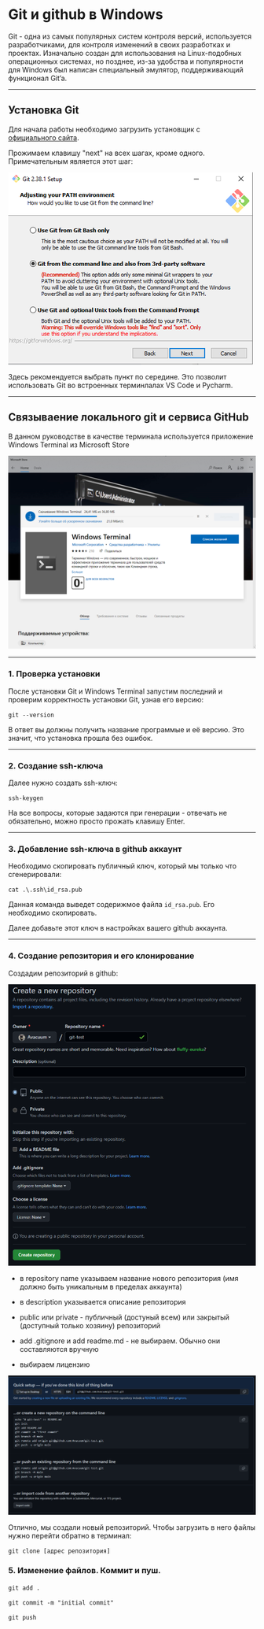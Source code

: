 
# Git и github в Windows

Git - одна из самых популярных систем контроля версий, используется разработчиками, для контроля изменений в своих разработках и проектах. Изначально создан для использования на Linux-подобных операционных системах, но позднее, из-за удобства и популярности для Windows был написан специальный эмулятор, поддерживающий функционал Git’a.

---

## Установка Git

Для начала работы необходимо загрузить установщик с [официального сайта](https://git-scm.com/downloads).

Прожимаем клавишу "next" на всех шагах, кроме одного. Примечательным является этот шаг:

![Image title](/assets/git/git_setup.png)

Здесь рекомендуется выбрать пункт по середине. Это позволит использовать Git во встроенных терминлалах VS Code и Pycharm.

---

## Связываение локального git и сервиса GitHub 

В данном руководстве в качестве терминала используется приложение Windows Terminal из Microsoft Store

![Image title](/assets/git/windows-terminal-ms-store.png)

---

### 1. Проверка установки

После установки Git и Windows Terminal запустим последний и проверим корректность установки Git, узнав его версию:

```text
git --version
```

В ответ вы должны получить название программые и её версию. Это значит, что установка прошла без ошибок.

---

### 2. Создание ssh-ключа

Далее нужно создать ssh-ключ:

```text
ssh-keygen
```

На все вопросы, которые задаются при генерации - отвечать не обязательно, можно просто прожать клавишу Enter.

---

### 3. Добавление ssh-ключа в github аккаунт

Необходимо скопировать публичный ключ, который мы только что сгенерировали:

```text 
cat .\.ssh\id_rsa.pub
```

Данная команда выведет содерижмое файла ```id_rsa.pub```. Его необходимо скопировать.

Далее добавьте этот ключ в настройках вашего github аккаунта.

---

### 4. Создание репозитория и его клонирование

Создадим репозиторий в github:

![Image title](/assets/git/create-repo.png)

- в repository name указываем название нового репозитория (имя должно быть уникальным в пределах аккаунта)

- в description указывается описание репозитория

- public или private - публичный (достуный всем) или закрытый (доступный только хозяину) репозиторий

- add .gitignore и add readme.md - не выбираем. Обычно они составляются вручную

- выбираем лицензию

![Image title](/assets/git/new-repo.png)

Отлично, мы создали новый репозиторий. Чтобы загрузить в него файлы нужно перейти обратно в терминал:

```text
git clone [адрес репозитория]
```

### 5. Изменение файлов. Коммит и пуш.

```text
git add .
```

```text
git commit -m "initial commit"
```

```text
git push
```
